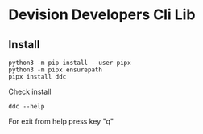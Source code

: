 # Devision Developers Cli Lib


## Install
```shell script
python3 -m pip install --user pipx
python3 -m pipx ensurepath
pipx install ddc
```

Check install
```shell script
ddc --help
```

For exit from help press key "q" 